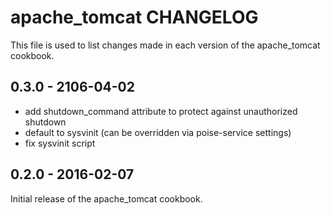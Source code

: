 apache_tomcat CHANGELOG
=======================
This file is used to list changes made in each version of the apache_tomcat cookbook.

0.3.0 - 2106-04-02
------
* add shutdown_command attribute to protect against unauthorized shutdown
* default to sysvinit (can be overridden via poise-service settings)
* fix sysvinit script

0.2.0 - 2016-02-07
-------
Initial release of the apache_tomcat cookbook.
